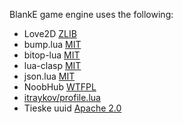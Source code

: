 BlankE game engine uses the following:

- Love2D [ZLIB](https://love2d.org/wiki/License)
- bump.lua [MIT](https://github.com/kikito/bump.lua)
- bitop-lua [MIT](https://github.com/AlberTajuelo/bitop-lua)
- lua-clasp [MIT](https://github.com/evolbug/lua-clasp)
- json.lua [MIT](https://github.com/rxi/json.lua)
- NoobHub [WTFPL](https://github.com/Overtorment/NoobHub)
- [itraykov/profile.lua](https://bitbucket.org/itraykov/profile.lua)
- Tieske uuid [Apache 2.0](https://github.com/Tieske/uuid)
